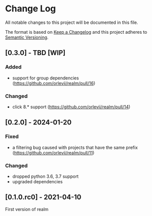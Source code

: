 # Change Log

All notable changes to this project will be documented in this file.

The format is based on [Keep a Changelog](http://keepachangelog.com/en/1.0.0/)
and this project adheres to [Semantic Versioning](http://semver.org/spec/v2.0.0.html).

## [0.3.0] - TBD [WIP]
### Added
* support for group dependencies (https://github.com/orlevii/realm/pull/16)

### Changed
* click 8.* support (https://github.com/orlevii/realm/pull/14)

## [0.2.0] - 2024-01-20
### Fixed
* a filtering bug caused with projects that have the same prefix (https://github.com/orlevii/realm/pull/11)

### Changed
* dropped python 3.6, 3.7 support
* upgraded dependencies

## [0.1.0.rc0] - 2021-04-10
First version of realm